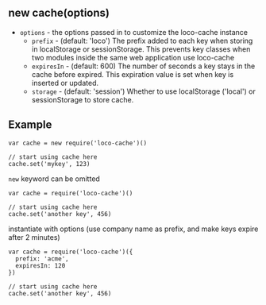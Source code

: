 ## new cache(options)
* `options` - the options passed in to customize the loco-cache instance
  * `prefix` - (default: 'loco') The prefix added to each key when storing in localStorage or sessionStorage. This prevents key classes when two modules inside the same web application use loco-cache
  * `expiresIn` - (default: 600) The number of seconds a key stays in the cache before expired. This expiration value is set when key is inserted or updated.
  * `storage` - (default: 'session') Whether to use localStorage ('local') or sessionStorage to store cache.
  

## Example

    var cache = new require('loco-cache')()
  
    // start using cache here
    cache.set('mykey', 123)


`new` keyword can be omitted

    var cache = require('loco-cache')()
  
    // start using cache here
    cache.set('another key', 456)

instantiate with options (use company name as prefix, and make keys expire after 2 minutes)

    var cache = require('loco-cache')({
      prefix: 'acme',
      expiresIn: 120
    })
  
    // start using cache here
    cache.set('another key', 456)
